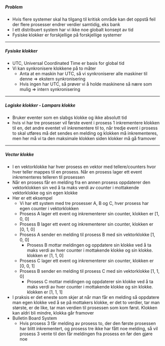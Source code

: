 
##### Problem
- Hvis flere systemer skal ha tilgang til kritisk område kan det oppstå feil der flere prosesser endrer verdier samtidig, eks bank
- I ett distribuert system har vi ikke noe globalt konsept av tid
- Fysiske klokker er forskjellige på forskjellige systemer


<hr>


##### Fysiske klokker
- UTC, Universal Coordinated Time er basis for global tid
- Vi kan synkronisere klokkene på to måter
	- Anta at en maskin har UTC, så vi synkroniserer alle maskiner til denne => ekstern synkronisering
	- Hvis ingen har UTC, så prøver vi å holde maskinene så nære som mulig => intern synkronisering


<hr>


##### Logiske klokker - Lampars klokke
- Bruker eventer som en slabgs klokke og ikke absolutt tid
- hvis vi har tre prosesser vil første event i prosess 1 inkrementere klokken til en, det andre eventet vil inkrementere til to, når tredje event i prosess to skal utføres må det sendes en melding og klokken må inkrementeres, men her må vi ta den maksimale klokken siden klokker må gå framover


<hr>


##### Vector klokke
- I en vektorklokke har hver prosess en vektor med tellere/counters hvor hver teller mappes til en prosess. Når en prosess lager ett event inkrementeres telleren til prosessen
- Når en prosess får en melding fra en annen prosess oppdaterer den vektorklokken sin ved å ta maks verdi av counter i mottakende vektorklokke og sin egen klokke
- Her er ett eksempel
	- Vi har ett system med tre prosesser A, B og C, hver prosess har egen counter i vektorklokken
	- Prosess A lager ett event og inkrementerer sin counter, klokken er [1, 0, 0]
	- Prosess B lager ett event og inkrementerer sin counter, klokken er [0, 1, 0]
	- Prosess A sender en melding til prosess B med sin vektorklokke [1, 0, 0]
		- Prosess B mottar meldingen og oppdatere sin klokke ved å ta maks verdi av hver counter i mottakende klokke og sin klokke. klokken er [1, 1, 0]
	- Prosess C lager ett event og inkrementerer sin counter, klokken er [0, 0, 1]
	- Prosess B sender en melding til prosess C med sin vektorklokke [1, 1, 0]
		- Prosess C mottar meldingen og oppdaterer sin klokke ved å ta maks verdi av hver counter i mottakende klokke og sin klokke. klokken er [1, 1, 1]
- I praksis er det eneste som skjer at når man får en melding så oppdatere man egen klokke ved å se på mottakers klokke, er det to verdier, tar man største, er de like, tar man verdien til prosessen som kom først. Klokken kan aldri bli mindre, klokka går framover
- Bulletin Board System
	- Hvis prosess 3 får melding av prosess to, der den første prosessen har blitt inkrementert, og prosess tre ikke har fått noe melding, så vil prosess 3 vente til den får meldingen fra prosess en før den gjøre noe